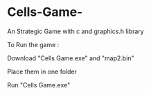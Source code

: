 # Cells-Game-
An Strategic Game with c and graphics.h library

To Run the game :

Download "Cells Game.exe" and "map2.bin"

Place them in one folder

Run "Cells Game.exe" 

